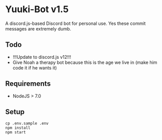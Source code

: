 # Yuuki-Bot v1.5
A discord.js-based Discord bot for personal use. Yes these commit messages are extremely dumb.

## Todo
- !!!Update to discord.js v12!!!
- Give Noah a therapy bot because this is the age we live in (make him code it if he wants it)

## Requirements
- NodeJS > 7.0

## Setup
```
cp .env.sample .env
npm install
npm start
```
